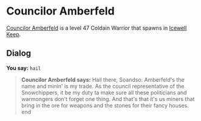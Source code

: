 # Councilor Amberfeld



[Councilor Amberfeld](/npc/129073) is a level 47 Coldain Warrior that spawns in [Icewell Keep](/zone/129).



## Dialog

**You say:** `hail`



>**Councilor Amberfeld says:** Hail there, Soandso. Amberfeld's the name and minin' is my trade. As the council representative of the Snowchippers, it be my duty ta make sure all these politicians and warmongers don't forget one thing. And that's that it's us miners that bring in the ore for weapons and the stones for their fancy houses.
end
